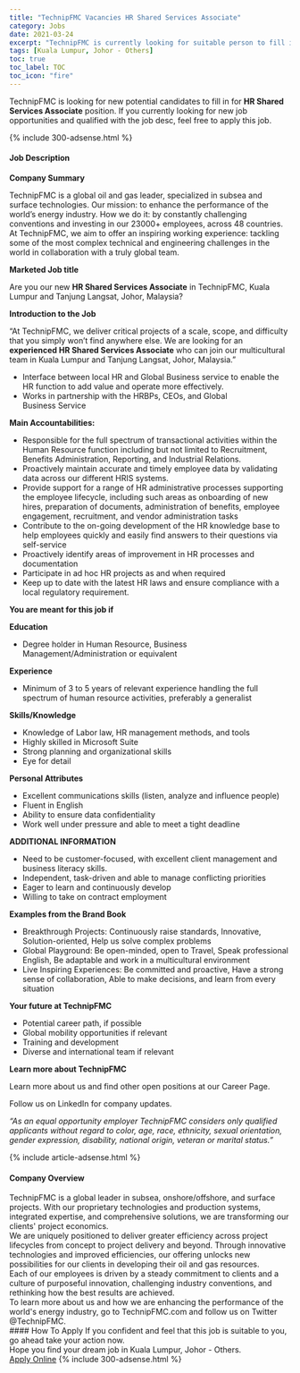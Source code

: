```yaml
---
title: "TechnipFMC Vacancies HR Shared Services Associate" 
category: Jobs 
date: 2021-03-24 
excerpt: "TechnipFMC is currently looking for suitable person to fill in the HR Shared Services Associate which based in Kuala Lumpur, Johor - Others" 
tags: [Kuala Lumpur, Johor - Others] 
toc: true 
toc_label: TOC 
toc_icon: "fire" 
--- 
```


<p>TechnipFMC is looking for new potential candidates to fill in for <b>HR Shared Services Associate</b> position. If you currently looking for new job opportunities and qualified with the job desc, feel free to apply this job.
</p>{% include 300-adsense.html %} 
<div><div><h4>Job Description</h4></div><div><div><span><div><p><strong>Company Summary&#160;</strong></p><p>TechnipFMC is a global oil and gas leader, specialized in subsea and surface technologies. Our mission: to enhance the performance of the world&#8217;s energy industry. How we do it: by constantly challenging conventions and investing in our 23000+ employees, across 48 countries. At TechnipFMC, we aim to offer an inspiring working experience: tackling some of the most complex technical and engineering challenges in the world in collaboration with a truly global team.</p><p><strong>Marketed Job title&#160;</strong></p><p>Are you our new <strong>HR Shared Services Associate</strong> in TechnipFMC, Kuala Lumpur and Tanjung Langsat, Johor, Malaysia?&#160;&#160;</p><p><strong>Introduction to the Job&#160;</strong></p><p>&#8220;At TechnipFMC, we deliver critical projects of a scale, scope, and difficulty that you simply won&#8217;t find anywhere else. We are looking for an <strong>experienced HR Shared Services Associate</strong> who can join our multicultural team in Kuala Lumpur and Tanjung Langsat, Johor, Malaysia.&#8221;</p><ul><li>Interface between local HR and Global Business service to enable the HR function to add value and operate more effectively.&#160;</li><li>Works in partnership with the HRBPs, CEOs, and Global Business&#160;Service</li></ul><p><strong>Main Accountabilities:</strong></p><ul><li>Responsible for the full spectrum of transactional activities within the Human Resource function including but not limited to&#160;Recruitment, Benefits Administration,&#160;Reporting, and Industrial Relations.</li><li>Proactively maintain accurate and timely employee data by validating data across our different HRIS systems.&#160;</li><li>Provide support for a range of HR administrative processes supporting the employee lifecycle, including such areas as onboarding of new hires, preparation of documents, administration of benefits, employee engagement, recruitment, and vendor administration tasks</li><li>Contribute to the on-going development of the HR knowledge base to help employees quickly and easily find answers to their questions via self-service</li><li>Proactively identify areas of improvement in HR processes and documentation</li><li>Participate in ad hoc HR projects as and when&#160;required</li><li>Keep up to date with the latest HR laws and ensure compliance with a local regulatory requirement.</li></ul><p><strong>You are meant for this job if&#160;</strong></p><p><strong>Education</strong></p><ul><li>Degree holder in Human Resource, Business Management/Administration or equivalent</li></ul><p><strong>Experience</strong></p><ul><li>Minimum of 3 to 5 years of relevant experience handling the full spectrum of human resource activities, preferably a generalist&#160;</li></ul><p><strong>Skills/Knowledge&#160;</strong></p><ul><li>Knowledge of Labor law, HR management methods, and tools</li><li>Highly skilled in Microsoft Suite&#160;</li><li>Strong planning and organizational skills</li><li>Eye for detail</li></ul><p><strong>Personal Attributes</strong></p><ul><li>Excellent communications skills (listen, analyze and influence people)</li><li>Fluent in English</li><li>Ability to ensure data confidentiality&#160;</li><li>Work well under pressure and able to meet a tight deadline</li></ul><p><strong>ADDITIONAL INFORMATION</strong></p><ul><li>Need to be customer-focused, with excellent client management and business literacy skills.</li><li>Independent, task-driven and able to manage conflicting priorities&#160;</li><li>Eager to learn and continuously develop</li><li>Willing to take on contract employment</li></ul><p><strong>Examples from the Brand Book</strong></p><ul><li>Breakthrough Projects: Continuously raise standards, Innovative, Solution-oriented, Help us solve complex problems</li><li>Global Playground: Be open-minded, open to Travel, Speak professional English, Be adaptable and work in a multicultural environment</li><li>Live Inspiring Experiences: Be committed and proactive, Have a strong sense of collaboration, Able to make decisions, and learn from every situation</li></ul><p><strong>Your future at TechnipFMC</strong></p><ul><li>Potential career path, if possible</li><li>Global mobility opportunities if relevant</li><li>Training and development</li><li>Diverse and international team if relevant</li></ul><p><strong>Learn more about TechnipFMC</strong></p><p>Learn more about us and find other open positions at our Career Page.</p><p>Follow us on LinkedIn for company updates.</p><p><em>&#8220;As an equal opportunity employer TechnipFMC considers only qualified applicants without regard to color, age, race, ethnicity, sexual orientation, gender expression, disability, national origin, veteran or marital status.&#8221;</em></p></div></span></div></div></div> 
{% include article-adsense.html %} 
<div><div><h4>Company Overview</h4></div><div><div><span><div><div>
	TechnipFMC is a global leader in subsea, onshore/offshore, and surface projects. With our proprietary technologies and production systems, integrated expertise, and comprehensive solutions, we are transforming our clients' project economics.</div>
<div>
	We are uniquely positioned to deliver greater efficiency across project lifecycles from concept to project delivery and beyond. Through innovative technologies and improved efficiencies, our offering unlocks new possibilities for our clients in developing their oil and gas resources.</div>
<div>
	Each of our employees is driven by a steady commitment to clients and a culture of purposeful innovation, challenging industry conventions, and rethinking how the best results are achieved.</div>
<div>
	To learn more about us and how we are enhancing the performance of the world's energy industry, go to TechnipFMC.com and follow us on Twitter @TechnipFMC.</div></div></span></div></div></div> 
#### How To Apply 
If you confident and feel that this job is suitable to you, go ahead take your action now. <br/> 
Hope you find your dream job in Kuala Lumpur, Johor - Others. <br/> 
<a href="https://www.jobstreet.com.my/en/job/hr-shared-services-associate-4515553?jobId=jobstreet-my-job-4515553&" class="btn btn--info" target="_blank" rel="nofollow noopenner">Apply Online</a> 
{% include 300-adsense.html %} 